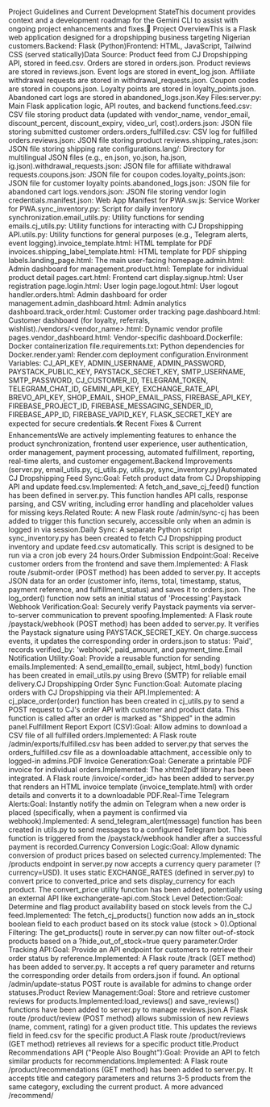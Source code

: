 Project Guidelines and Current Development StateThis document provides context and a development roadmap for the Gemini CLI to assist with ongoing project enhancements and fixes.🚀 Project OverviewThis is a Flask web application designed for a dropshipping business targeting Nigerian customers.Backend: Flask (Python)Frontend: HTML, JavaScript, Tailwind CSS (served statically)Data Source: Product feed from CJ Dropshipping API, stored in feed.csv. Orders are stored in orders.json. Product reviews are stored in reviews.json. Event logs are stored in event_log.json. Affiliate withdrawal requests are stored in withdrawal_requests.json. Coupon codes are stored in coupons.json. Loyalty points are stored in loyalty_points.json. Abandoned cart logs are stored in abandoned_logs.json.Key Files:server.py: Main Flask application logic, API routes, and backend functions.feed.csv: CSV file storing product data (updated with vendor_name, vendor_email, discount_percent, discount_expiry, video_url, cost).orders.json: JSON file storing submitted customer orders.orders_fulfilled.csv: CSV log for fulfilled orders.reviews.json: JSON file storing product reviews.shipping_rates.json: JSON file storing shipping rate configurations.lang/: Directory for multilingual JSON files (e.g., en.json, yo.json, ha.json, ig.json).withdrawal_requests.json: JSON file for affiliate withdrawal requests.coupons.json: JSON file for coupon codes.loyalty_points.json: JSON file for customer loyalty points.abandoned_logs.json: JSON file for abandoned cart logs.vendors.json: JSON file storing vendor login credentials.manifest.json: Web App Manifest for PWA.sw.js: Service Worker for PWA.sync_inventory.py: Script for daily inventory synchronization.email_utils.py: Utility functions for sending emails.cj_utils.py: Utility functions for interacting with CJ Dropshipping API.utils.py: Utility functions for general purposes (e.g., Telegram alerts, event logging).invoice_template.html: HTML template for PDF invoices.shipping_label_template.html: HTML template for PDF shipping labels.landing_page.html: The main user-facing homepage.admin.html: Admin dashboard for management.product.html: Template for individual product detail pages.cart.html: Frontend cart display.signup.html: User registration page.login.html: User login page.logout.html: User logout handler.orders.html: Admin dashboard for order management.admin_dashboard.html: Admin analytics dashboard.track_order.html: Customer order tracking page.dashboard.html: Customer dashboard (for loyalty, referrals, wishlist)./vendors/<vendor_name>.html: Dynamic vendor profile pages.vendor_dashboard.html: Vendor-specific dashboard.Dockerfile: Docker containerization file.requirements.txt: Python dependencies for Docker.render.yaml: Render.com deployment configuration.Environment Variables: CJ_API_KEY, ADMIN_USERNAME, ADMIN_PASSWORD, PAYSTACK_PUBLIC_KEY, PAYSTACK_SECRET_KEY, SMTP_USERNAME, SMTP_PASSWORD, CJ_CUSTOMER_ID, TELEGRAM_TOKEN, TELEGRAM_CHAT_ID, GEMINI_API_KEY, EXCHANGE_RATE_API, BREVO_API_KEY, SHOP_EMAIL, SHOP_EMAIL_PASS, FIREBASE_API_KEY, FIREBASE_PROJECT_ID, FIREBASE_MESSAGING_SENDER_ID, FIREBASE_APP_ID, FIREBASE_VAPID_KEY, FLASK_SECRET_KEY are expected for secure credentials.🛠 Recent Fixes & Current EnhancementsWe are actively implementing features to enhance the product synchronization, frontend user experience, user authentication, order management, payment processing, automated fulfillment, reporting, real-time alerts, and customer engagement.Backend Improvements (server.py, email_utils.py, cj_utils.py, utils.py, sync_inventory.py)Automated CJ Dropshipping Feed Sync:Goal: Fetch product data from CJ Dropshipping API and update feed.csv.Implemented: A fetch_and_save_cj_feed() function has been defined in server.py. This function handles API calls, response parsing, and CSV writing, including error handling and placeholder values for missing keys.Related Route: A new Flask route /admin/sync-cj has been added to trigger this function securely, accessible only when an admin is logged in via session.Daily Sync: A separate Python script sync_inventory.py has been created to fetch CJ Dropshipping product inventory and update feed.csv automatically. This script is designed to be run via a cron job every 24 hours.Order Submission Endpoint:Goal: Receive customer orders from the frontend and save them.Implemented: A Flask route /submit-order (POST method) has been added to server.py. It accepts JSON data for an order (customer info, items, total, timestamp, status, payment reference, and fulfillment_status) and saves it to orders.json. The log_order() function now sets an initial status of 'Processing'.Paystack Webhook Verification:Goal: Securely verify Paystack payments via server-to-server communication to prevent spoofing.Implemented: A Flask route /paystack/webhook (POST method) has been added to server.py. It verifies the Paystack signature using PAYSTACK_SECRET_KEY. On charge.success events, it updates the corresponding order in orders.json to status: 'Paid', records verified_by: 'webhook', paid_amount, and payment_time.Email Notification Utility:Goal: Provide a reusable function for sending emails.Implemented: A send_email(to_email, subject, html_body) function has been created in email_utils.py using Brevo (SMTP) for reliable email delivery.CJ Dropshipping Order Sync Function:Goal: Automate placing orders with CJ Dropshipping via their API.Implemented: A cj_place_order(order) function has been created in cj_utils.py to send a POST request to CJ's order API with customer and product data. This function is called after an order is marked as "Shipped" in the admin panel.Fulfillment Report Export (CSV):Goal: Allow admins to download a CSV file of all fulfilled orders.Implemented: A Flask route /admin/exports/fulfilled.csv has been added to server.py that serves the orders_fulfilled.csv file as a downloadable attachment, accessible only to logged-in admins.PDF Invoice Generation:Goal: Generate a printable PDF invoice for individual orders.Implemented: The xhtml2pdf library has been integrated. A Flask route /invoice/<order_id> has been added to server.py that renders an HTML invoice template (invoice_template.html) with order details and converts it to a downloadable PDF.Real-Time Telegram Alerts:Goal: Instantly notify the admin on Telegram when a new order is placed (specifically, when a payment is confirmed via webhook).Implemented: A send_telegram_alert(message) function has been created in utils.py to send messages to a configured Telegram bot. This function is triggered from the /paystack/webhook handler after a successful payment is recorded.Currency Conversion Logic:Goal: Allow dynamic conversion of product prices based on selected currency.Implemented: The /products endpoint in server.py now accepts a currency query parameter (?currency=USD). It uses static EXCHANGE_RATES (defined in server.py) to convert price to converted_price and sets display_currency for each product. The convert_price utility function has been added, potentially using an external API like exchangerate-api.com.Stock Level Detection:Goal: Determine and flag product availability based on stock levels from the CJ feed.Implemented: The fetch_cj_products() function now adds an in_stock boolean field to each product based on its stock value (stock > 0).Optional Filtering: The get_products() route in server.py can now filter out-of-stock products based on a ?hide_out_of_stock=true query parameter.Order Tracking API:Goal: Provide an API endpoint for customers to retrieve their order status by reference.Implemented: A Flask route /track (GET method) has been added to server.py. It accepts a ref query parameter and returns the corresponding order details from orders.json if found. An optional /admin/update-status POST route is available for admins to change order statuses.Product Review Management:Goal: Store and retrieve customer reviews for products.Implemented:load_reviews() and save_reviews() functions have been added to server.py to manage reviews.json.A Flask route /product/review (POST method) allows submission of new reviews (name, comment, rating) for a given product title. This updates the reviews field in feed.csv for the specific product.A Flask route /product/reviews (GET method) retrieves all reviews for a specific product title.Product Recommendations API ("People Also Bought"):Goal: Provide an API to fetch similar products for recommendations.Implemented: A Flask route /product/recommendations (GET method) has been added to server.py. It accepts title and category parameters and returns 3-5 products from the same category, excluding the current product. A more advanced /recommend/<title> route has also been added to suggest products based on category/brand matching.Live Chat Backend (Gemini AI):Goal: Provide a backend endpoint for the AI-powered live chat.Implemented: A Flask route /chat (POST method) has been added to server.py. It receives user messages, calls the Google Gemini API (gemini-pro model) using GEMINI_API_KEY, and returns the AI's response.AI for Product Titles & Descriptions:Goal: Automatically generate optimized product content using Gemini.Implemented: A function auto_enrich_product(product) (or similar logic) has been added to server.py that uses the Gemini API to generate short, attractive product descriptions if the description field is empty, based on the product's title, brand, and category.SEO Optimization (Backend):Goal: Improve site indexability for search engines.Implemented: A Flask route /sitemap.xml has been added to server.py that dynamically generates an XML sitemap, including home, about, contact, and all product pages.Shipping Rate Calculator (Backend):Goal: Allow customers to estimate shipping costs based on location and weight.Implemented: A shipping_rates.json file defines flat rates per state and per extra kg. A Flask route /shipping-rate (GET method) in server.py calculates and returns the estimated shipping cost based on state and weight query parameters.Event Logging for Analytics:Goal: Log all key user interactions (product views, clicks, orders) for custom analytics.Implemented: A log_event(event_type, data) function has been added to utils.py (or server.py) to append event data to event_log.json. This function is integrated into relevant routes like /products (for views/clicks) and /verify-payment (for orders).Affiliate / Referral System (Backend):Goal: Track user referrals and attribute sales.Implemented: A @app.before_request hook checks for a ref query parameter in the URL and stores it in the user's session. During payment verification (or order saving), the referred_by field is added to the order data if a referrer is present in the session.Affiliate Earnings API: A Flask route /referrals has been added to server.py to calculate and return the number of referrals and total earnings for a logged-in user based on orders.json.Optional Redirect: A /go/<ref> route is available to redirect users while storing the referral in the session.Affiliate Withdrawal Request (Backend):Goal: Allow affiliates to request payouts.Implemented: A withdrawal_requests.json file stores withdrawal requests. A Flask route /request-withdrawal (POST method) allows logged-in users to submit withdrawal requests, which are logged with user, amount, status, and timestamp.Coupon Code Redemption (Backend):Goal: Enable customers to apply discount codes during checkout.Implemented: A coupons.json file stores active coupon codes with their type (percent or flat) and value. A Flask route /apply-coupon (POST method) calculates the discount based on the provided code and cart total.CJ Dropshipping API Product Import (Backend):Goal: Directly fetch products from CJ Dropshipping API and update feed.csv.Implemented: A Python script (likely sync_inventory.py or a dedicated import script) has been created to fetch product data from CJ Dropshipping API and write it to feed.csv with appropriate field mapping.Export Orders to Excel (Backend):Goal: Allow admins to download order history as an Excel (.xlsx) file.Implemented: The openpyxl library has been installed. A Flask route /admin/export-orders has been added to server.py that generates an Excel workbook from orders.json and serves it as a downloadable attachment.Multi-Vendor Support (Backend):Goal: Allow multiple sellers to list products and manage their mini-stores.Implemented: The feed.csv structure has been modified to include vendor_name and vendor_email. The product management logic in server.py (e.g., fetch_cj_products(), admin upload) has been updated to handle these new fields. A Flask route /vendors/<vendor_name>.html has been added to dynamically generate a page listing products by a specific vendor. Vendor registration and login routes (/vendor/signup, /vendor/login) and a vendor dashboard route (/vendor/dashboard) have been created, using vendors.json for credentials.Loyalty Points System (Backend):Goal: Reward repeat customers with points for purchases.Implemented: A loyalty_points.json file stores user loyalty points. A add_loyalty_points(email, amount) function has been added to server.py and is called during checkout to award points. A /user/loyalty route returns a logged-in user's points.Email Marketing Automation (Backend):Goal: Automatically send new offers or abandoned cart reminders.Implemented: The send_offer_email function (using Brevo API) has been added to server.py. Logic to track abandoned carts (via /api/abandoned-cart POST route and abandoned_logs.json) is in place, ready for a daily task to trigger reminder emails.Product Video Support (Backend):Goal: Store and serve product video URLs.Implemented: The feed.csv structure has been updated to include a video_url field. Backend logic for fetching and managing products will now handle this field.Tax Calculator by Location (State-Based VAT):Goal: Automatically calculate VAT based on the customer’s state during checkout.Implemented: NIGERIAN_TAX_RATES dictionary defined in server.py. A calculate_tax(state, amount) function computes the tax. This is integrated into the total cost calculation during checkout.Delivery Integration (GIG/Kwik - Backend Stub):Goal: Provide real-time delivery fee estimates using major Nigerian logistics APIs.Implemented: A estimate_delivery_fee(method, weight, location) function (with dummy rates for GIG/Kwik) has been added to server.py. This is included in the total cost calculation during checkout.Push Notifications (Firebase - Backend Setup):Goal: Enable sending push notifications to users for order updates, discounts, etc.Implemented: Firebase configuration for Cloud Messaging is set up in server.py (though the actual sending logic would be triggered by events).Visual Search (Backend Stub):Goal: Allow users to search for similar products by uploading an image.Implemented: A Flask route /search-by-image (POST method) has been added to server.py to accept an image. Currently, it returns a placeholder response, awaiting integration with a real AI vision model (like Gemini Vision).AI Product Tag Generator (Backend Integration):Goal: Automatically assign relevant product tags and categories using an AI model.Implemented: The frontend "Generate Tags" button will call the Gemini API directly to get suggested tags based on product description. The backend would primarily store these tags in the product data.Sales Notifications & Email Receipts (Backend):Goal: Alert both customer and admin instantly when an order is placed and send styled email receipts.Implemented: Flask-Mail has been installed and configured in server.py with SMTP settings. Logic to send receipt and notification emails has been added to the /checkout or payment verification route.Profit Calculator for Admin (Backend):Goal: Track profit by subtracting CJ cost from sale price.Implemented: The feed.csv structure has been updated to include a cost field. Backend logic for admin product views or dashboards will now calculate and display profit = price - cost.Inventory & Sales Dashboard (Backend Data):Goal: Provide data for live charts of orders, profits, stock levels, and vendors.Implemented: A Flask route /admin/stats has been added to server.py to return data (e.g., product prices) that can be used by frontend charting libraries.Print Labels for Shipping (PDF Format):Goal: Automatically generate a printable PDF shipping label per order.Implemented: A Flask route /shipping-label/<order_id> has been added to server.py. It retrieves order details (placeholder for now), renders them using shipping_label_template.html, converts the HTML to PDF using xhtml2pdf, and serves the PDF as a downloadable file.Frontend Enhancements (landing_page.html, admin.html, product.html, cart.html, signup.html, login.html, logout.html, orders.html, admin_dashboard.html, track_order.html, dashboard.html, vendor_dashboard.html)Admin Sync Button:Goal: Provide a user interface in admin.html to trigger the CJ product feed synchronization.Implemented: A Tailwind-styled button in admin.html that uses JavaScript fetch() to call the /admin/sync-cj endpoint and displays the result.Improved Product Grid on Landing Page:Goal: Display products fetched from the /products endpoint in a responsive, visually appealing grid.Implemented: The landing_page.html now includes a Tailwind CSS grid layout (grid-cols-1 sm:grid-cols-2 md:grid-cols-3 lg:grid-cols-4) that dynamically populates product cards (image, title, price, category, link) using JavaScript fetch().Search and Filter Bar:Goal: Allow users to search, filter by category, and sort products directly on the landing_page.html.Implemented: Above the product grid, there's a search input, category dropdown, and sort select. JavaScript handles fetching products with query parameters (/products?search=...&category=...&sort=...) to update the displayed products.Loading Spinner UX:Goal: Improve user experience by showing a visual indicator during product data fetches.Implemented: A loading spinner has been added to landing_page.html that is displayed during fetch() calls and hidden once product data is loaded.Product Detail Pages:Goal: Create individual pages for each product to display detailed information.Implemented: A product.html template has been created which dynamically loads product data based on a query string ID (?id=123) from the /products endpoint. It displays title, image, description, price. Links in the product grid now point to product.html?id=<index>.Product Video Support (Frontend): The product viewer on product.html has been updated to render videos using the video_url field from feed.csv (either direct video or YouTube embed).Frontend Cart Functionality:Goal: Allow users to add products to a local shopping cart and view them.Implemented:An "Add to Cart" button on product.html stores product IDs in the browser's localStorage.A cart.html page displays items from localStorage, showing product cards with basic info and allowing items to be removed.The "Proceed to Checkout" button has been updated to trigger the Paystack payment flow.Marketing Landing Page Design:Goal: Enhance landing_page.html with a conversion-focused layout.Implemented: A modern, mobile-first design including a hero section (headline, subtext, CTA), trust badges (fast delivery, secure payment, returns), and sections for featured products and customer testimonials.Analytics Integration (GA4):Goal: Set up tracking for user behavior and SEO.Implemented: Google Analytics (GA4) global site tag (gtag.js) has been added to the <head> of all HTML pages for basic analytics tracking.Email Signup Form:Goal: Capture leads for marketing.Implemented: A minimalist email signup form in landing_page.html designed for mobile, configured to POST to an external service (e.g., Brevo/GetResponse/ConvertKit). A promotional banner has also been added to the homepage.User Authentication (Frontend-First):Goal: Implement user registration, login, and logout functionality.Implemented:signup.html: Responsive Tailwind CSS form for name, email, password, confirm password. On submit, saves user to localStorage and redirects to login.html.login.html: Tailwind CSS form for email and password. Checks credentials against localStorage user, sets loggedIn=true in localStorage on success, and redirects to landing_page.html.logout.html: Clears localStorage (loggedIn status) and redirects to login.html.Page Protection: cart.html and checkout.html (if it exists) now include a JavaScript check to redirect to login.html if localStorage.loggedIn is not true.Paystack Payment Integration (Frontend):Goal: Integrate Paystack inline checkout for payment processing.Implemented:Paystack inline script added to cart.html.The "Checkout" button in cart.html now triggers the payWithPaystack() function, which initiates the Paystack inline widget with customer email, calculated total (in kobo), and a unique reference.The frontend callback for Paystack now only alerts the user about payment initiation, relying on the webhook for final order status update.Shipping Confirmation Email:Goal: Notify the customer when their order is marked as "Shipped."Implemented: In the /admin/mark-shipped route in server.py, after successfully marking an order as "Shipped" and syncing with CJ, an email is sent to the customer using the send_email utility function with an HTML body confirming shipment.Currency Switcher:Goal: Allow users to select their preferred display currency.Implemented: A currency dropdown (₦ / $ / €) has been added to landing_page.html. JavaScript handles updating the product list with the selected currency, fetching data from /products?currency=..., and storing the user's preference in localStorage. Product cards now display converted_price and display_currency.Optional: The currency preference can be stored in localStorage and loaded on page load.Stock Status Display:Goal: Visually indicate "Out of Stock" products on the frontend.Implemented: Product cards on landing_page.html now display a red "Out of Stock" badge if p.in_stock is false.Optional Filtering: A checkbox can be added to the UI to allow users to toggle hiding out-of-stock products.Customer Order Tracking Page:Goal: Provide a page where customers can track their order status.Implemented: A track_order.html page has been created (served by /track-order route) with a form to enter an order reference. JavaScript fetches order details from the /track API endpoint and displays the status and summary.Product Review and Star Rating System:Goal: Allow customers to submit reviews and star ratings for products, and display these reviews.Implemented:A review submission form (name, comment, rating) has been added to the product detail page (product.html).JavaScript handles submitting reviews to /product/review (POST) and fetching existing reviews from /product/reviews (GET) to display them.Product Recommendations UI ("People Also Bought"):Goal: Display related product recommendations on product detail pages.Implemented: A "People Also Bought" section has been added to product.html. JavaScript fetches recommendations from /product/recommendations?title=...&category=... (or /recommend/<title>) and displays them as product cards.Live Chat Widget (Gemini AI):Goal: Integrate an AI-powered live chat assistant directly into the website.Implemented: A floating chat bubble UI has been added (e.g., to landing_page.html or site-wide layout). It includes a pop-up text area for user input and displays Gemini's responses, communicating with the /chat backend route. A client-side AI Chatbot Upsell Assistant has also been implemented using the Gemini API to suggest related or upsell products during chat.SEO Optimization (Frontend):Goal: Improve site visibility and indexing.Implemented: Essential <meta> tags (e.g., description, robots) have been added to the <head> section of HTML pages.Shipping Rate Calculator (Frontend):Goal: Allow customers to estimate shipping costs.Implemented: A shipping calculator form (state dropdown, weight input) has been added to the checkout page. JavaScript calls the /shipping-rate endpoint to display the estimated cost.Multilingual Support:Goal: Allow users to switch the website language.Implemented: Language-specific JSON files are stored in a /lang/ directory. A language switcher dropdown has been added to landing_page.html. JavaScript loads the appropriate JSON dictionary and updates data-i18n tagged elements. AI-powered auto-translation using Gemini API (client-side) has been added to translate text content dynamically.Customer Dashboard:Goal: Provide a personalized dashboard for logged-in customers to view their orders and saved products.Implemented: A dashboard.html page has been created (served by /dashboard route) with a Flask session-based login check. It includes placeholder sections for saved products and order history. A saveToWishlist function is available for frontend use. Loyalty points are displayed on this dashboard.Order Tracking & Invoice (via Paystack Reference):Goal: Allow customers to track orders and download invoices based on their Paystack reference.Implemented: The save_order function now stores detailed payment data from Paystack. The /orders route can fetch orders by email for logged-in users.Marketing Campaign Elements:Goal: Implement basic elements for marketing campaigns.Implemented: A welcome email HTML template is provided for integration with email providers. A promotional banner has been added to the homepage. An email collection form is available for newsletter subscriptions.Affiliate Dashboard (Frontend):Goal: Provide a dashboard for users to track their referrals and earnings.Implemented: A Flask route /referrals returns referral data for a logged-in user. The frontend dashboard (dashboard.html or a separate referrals.html) will display this information. A button to request withdrawal is also present.WhatsApp Floating Help Icon:Goal: Provide easy access to customer support via WhatsApp.Implemented: A floating WhatsApp button has been added to the bottom-right corner of the screen, linking to a pre-filled WhatsApp chat.Coupon Code Redemption (Frontend):Goal: Allow customers to apply coupon codes during checkout.Implemented: An input field for coupon codes and an "Apply" button have been added to the checkout form. JavaScript calls the /apply-coupon endpoint to validate the code and display the discount.PWA Implementation:Goal: Turn the web app into a Progressive Web App for an app-like experience on mobile.Implemented: manifest.json and a basic sw.js (service worker) have been added to enable PWA support, allowing the app to be installed on mobile devices and offering some offline capabilities.Push Notifications (Firebase - Frontend Setup): Firebase JS SDK integration (initializeApp, getMessaging, getToken, onMessage) has been added to app.js (or main JS file) to enable web push notifications.User Wishlist / Favorites (Frontend):Goal: Allow users to save products they are interested in.Implemented: Buttons to toggle products in a wishlist have been added. The wishlist is stored in localStorage. A dedicated wishlist page displays saved items.Advanced Discounts & Flash Sales (Frontend):Goal: Display discounted prices and countdown timers for promotional offers.Implemented: The feed.csv structure has been extended with discount_percent and discount_expiry fields. Frontend logic has been added to calculate and display discounted prices and a countdown timer for flash sales.Abandoned Cart Recovery Email (Frontend):Goal: Track abandoned carts to enable recovery efforts.Implemented: JavaScript uses window.onbeforeunload to send abandoned cart data to the /api/abandoned-cart backend endpoint if the cart is not empty.Tax Calculator by Location (Frontend):Goal: Display calculated VAT based on customer's selected state.Implemented: A state dropdown has been added to the checkout form. JavaScript will trigger a recalculation of the total, including tax, when the state changes.Delivery Integration (Frontend):Goal: Allow customers to select a delivery method and see estimated fees.Implemented: A delivery method dropdown has been added to the checkout form. Frontend logic will integrate the estimated delivery fee into the total cost calculation.Visual Search (Frontend):Goal: Allow users to search for similar products by uploading an image.Implemented: An image upload input has been added to the UI. JavaScript sends the image to the /search-by-image backend endpoint and displays the placeholder matches.AI Product Tag Generator (Frontend):Goal: Provide a UI to automatically assign relevant product tags using AI.Implemented: A "Generate Tags" button, textarea, and display area for generated tags have been added to the admin product upload UI. JavaScript calls the Gemini API to get suggested tags and displays/autofills them.Admin Panel & Order ManagementOrder Submission by Users:Goal: Allow logged-in users to "submit" their cart as an order.Implemented: The "Submit Order" button (now "Pay Now" with Paystack) in cart.html collects customer info and cart items, calculates the total, and sends this data to the /submit-order Flask endpoint.Admin Order Viewing:Goal: Provide an interface for administrators to view all submitted orders.Implemented: A Flask route /admin/orders.html has been added to server.py that serves the orders.html template. This template dynamically fetches orders from a backend endpoint (e.g., /admin/history) and displays them in a table. Access is restricted to logged-in admins.Order Fulfillment Tracking:Goal: Allow admins to update the status of orders and track fulfillment.Implemented:The order structure in orders.json now includes a fulfillment_status field (defaulting to 'Pending').A Flask route /admin/mark-shipped (POST method) handles updating an order's fulfillment_status to 'Shipped' in orders.json based on a reference ID. It also records shipped_time.The orders.html dashboard includes buttons to "Mark Shipped" for pending orders, which trigger the /admin/mark-shipped endpoint via JavaScript fetch().Fulfilled Orders CSV Export:Goal: Automatically log shipped orders to a CSV file for record-keeping or further processing.Implemented: Whenever an order is marked as "Shipped" via the /admin/mark-shipped route, a record is appended to orders_fulfilled.csv with relevant details like reference, customer email, total, and shipment timestamp.Download Route: A Flask route /admin/exports/fulfilled.csv has been added to server.py to allow logged-in admins to download this CSV file.Admin Link: A button linking to /admin/exports/fulfilled.csv has been added to orders.html.Automated CJ Order Fulfillment:Goal: Automatically place orders with CJ Dropshipping once they are marked as "Shipped" in the admin panel.Implemented: After an order's fulfillment_status is updated to 'Shipped' in the /admin/mark-shipped route, the cj_place_order() function from cj_utils.py is called to send the order details to the CJ Dropshipping API.PDF Invoice Generation:Goal: Provide a downloadable PDF invoice for each order.Implemented: A Flask route /invoice/<reference>.pdf in server.py dynamically generates an HTML invoice for a given order reference and converts it to a PDF using WeasyPrint.Admin Link: A button linking to /invoice/<reference>.pdf has been added to each order row in orders.html.Real-Time Telegram Alerts:Goal: Instantly notify the admin on Telegram when a new order is placed (payment confirmed via webhook).Implemented: A send_telegram_alert() function in utils.py sends formatted messages to a Telegram bot. This function is triggered within the /paystack/webhook route after a successful payment is processed and the order status is updated.Admin Analytics Dashboard:Goal: Provide administrators with an overview of sales trends, top products, and order performance.Implemented:A log_order(order_data) function has been added to server.py to append new orders to orders.json for analytics.A Flask API route /admin/analytics has been added to server.py that processes orders.json to return total sales, total orders, sales by date, and top-selling products.An admin_dashboard.html page has been created (served by /admin/dashboard route) that uses Chart.js to display a daily sales chart and a list of top products, fetching data from /admin/analytics.Inventory & Sales Dashboard (Graph View): A Flask route /admin/stats has been added to server.py to return data (e.g., product prices) that can be used by frontend charting libraries (like Chart.js) to render graphs on the admin dashboard.Admin Panel Link:Implemented: A link to /admin/orders.html has been added to the admin panel (admin.html).Export Orders to Excel (Admin):Goal: Allow admins to download a comprehensive Excel file of all orders.Implemented: A Flask route /admin/export-orders has been added to server.py that uses openpyxl to generate an Excel workbook from orders.json and serves it as a downloadable attachment.Affiliate Withdrawal Management (Admin):Goal: Allow admins to view and manage affiliate withdrawal requests. (Note: Admin UI for this is pending but backend route exists).Bulk CSV Import Tool (Admin):Goal: Allow admins to upload hundreds of products at once.Implemented: A Flask route /admin/bulk-upload (POST, multipart/form-data) has been added to server.py to receive and save CSV files for bulk product import.Profit Calculator for Admin (Frontend Display):Goal: Display profit margin per product in the admin interface.Implemented: The feed.csv includes a cost field. Frontend logic in admin product views will now calculate and display profit = price - cost.Sales Notifications & Email Receipts (Admin):Goal: Send sales notifications to admin.Implemented: Flask-Mail configured. Logic to send sales notification emails to admin has been added to the /checkout or payment verification route.Print Labels for Shipping (PDF Format):Goal: Automatically generate a printable PDF shipping label per order.Implemented: A Flask route /shipping-label/<order_id> has been added to server.py. It retrieves order details (placeholder for now), renders them using shipping_label_template.html, converts the HTML to PDF using xhtml2pdf, and serves the PDF as a downloadable file.🎯 Goals for Gemini CLI InteractionWhen working with this project, Gemini should:Adhere to Python Flask best practices for server.py: Ensure clean, modular code, proper error handling, and secure session management.Maintain Tailwind CSS best practices for HTML files: Ensure responsiveness, semantic HTML, and correct utility class usage.Produce clean, efficient JavaScript: Focus on DOM manipulation, fetch() API usage, and localStorage interactions where applicable.Respect existing file structures: All key files listed in "Key Files" section are core.Prioritize mobile-first design for all frontend work.Avoid introducing new external libraries unless explicitly requested.Understand the current authentication flow (frontend localStorage based, with backend routes for potential future expansion) and the order management system (orders.json, orders_fulfilled.csv).Recognize Paystack integration and related data fields (status, reference, paid_amount, payment_time).Be aware of email utility (email_utils.py) and its usage for customer and admin notifications.Understand CJ Dropshipping integration (cj_utils.py) for automated order placement and daily inventory sync.Recognize PDF generation (WeasyPrint, xhtml2pdf) and its usage for invoices and shipping labels.Understand Telegram integration (utils.py) for real-time alerts.Be aware of currency conversion logic and stock status flags in product data.Understand the analytics data flow and dashboard components.Recognize the order tracking functionality for customers.Understand the product review system for submission and display.Understand the product recommendation logic based on categories.Understand the Gemini AI live chat integration and its role in customer support and upsell suggestions.Recognize the shipping rate calculation logic.Be aware of multilingual capabilities and the use of lang/ files, including AI-powered auto-translation.Understand the customer dashboard and its features (order history, wishlist, affiliate referrals, loyalty points).Recognize marketing campaign elements (welcome email, promo banner, newsletter signup, abandoned cart recovery).Understand the affiliate/referral system including tracking, earnings, and withdrawal requests.Recognize coupon code redemption logic.Be aware of PWA implementation (manifest.json, sw.js).Understand the Excel export functionality for orders.Recognize multi-vendor support and its impact on product data and display.Understand the bulk CSV import tool.Recognize product video support.Understand the wishlist/favorites feature.Be aware of advanced discounts and flash sales.Understand the tax calculation logic.Recognize the delivery integration (GIG/Kwik) logic.Understand Firebase push notification setup.Recognize the visual search functionality.Understand the AI product tag generation process.Understand the profit calculation and display.Recognize the sales and inventory dashboard (Chart.js) integration.💡 Pending Tasks & Future Prompts (Coming Soon!)Backend User Authentication: Expanding user authentication to use a database (e.g., SQLite or Firebase) for persistent and secure user data (beyond current frontend-first approach).Google Merchant Center Integration: Preparing data for GMC feeds (beyond current CSV compliance).Flutterwave Integration: Adding Flutterwave as an alternative payment gateway.Advanced Admin Features: Order search, filtering, detailed order views (beyond the current table), and admin UI for managing affiliate withdrawal requests.Image CDN/Optimization: Implementing a CDN for product images and optimizing their delivery.🚀 PHASE 74: Production Deployment (Docker + Render.com)Prepare your application for live deployment, ensuring scalability, reliability, and ease of management.✅ 1. Create requirements.txt🧩 Gemini Prompt:Generate requirements.txt for Flask, requests, weasyprint, xhtml2pdf, openpyxl, google-generativeai, flask-mail
```bash
# requirements.txt
Flask==2.3.2
requests==2.31.0
WeasyPrint==59.0.1
xhtml2pdf==0.2.11
openpyxl==3.1.2
google-generativeai==0.3.0
Flask-Mail==0.9.1
gunicorn==21.2.0 # For production WSGI server
✅ 2. Create Dockerfile🧩 Gemini Prompt:Create a Dockerfile for a Flask application that serves static files and uses Gunicorn.
```dockerfile
# Dockerfile
# Use a slim Python image for smaller size
FROM python:3.9-slim-buster

# Set the working directory in the container
WORKDIR /app

# Copy requirements.txt and install dependencies
COPY requirements.txt .
RUN pip install --no-cache-dir -r requirements.txt

# Copy the rest of the application code
COPY . .

# Expose the port Flask runs on
EXPOSE 8000

# Command to run the application using Gunicorn
# Adjust 'server:app' if your Flask app instance is named differently
CMD ["gunicorn", "--bind", "0.0.0.0:8000", "server:app"]
✅ 3. Create render.yaml🧩 Gemini Prompt:Create a render.yaml for deploying a Flask web service and a cron job for sync_inventory.py.
```yaml
# render.yaml
services:
  - type: web
    name: dropship-ng-web
    env: python
    buildCommand: pip install -r requirements.txt
    startCommand: gunicorn --bind 0.0.0.0:$PORT server:app
    envVars:
      - key: FLASK_SECRET_KEY # IMPORTANT: Generate a strong, unique key for production
        generateValue: true
      - key: ADMIN_USERNAME
        value: your_admin_username
      - key: ADMIN_PASSWORD
        value: your_admin_password
      - key: PAYSTACK_PUBLIC_KEY
        value: pk_live_xxxxxxxxxxxxx
      - key: PAYSTACK_SECRET_KEY
        value: sk_live_xxxxxxxxxxxxx
      - key: SMTP_USERNAME
        value: your_smtp_email@gmail.com
      - key: SMTP_PASSWORD
        value: your_smtp_app_password
      - key: SHOP_EMAIL
        value: no-reply@yourdomain.com
      - key: SHOP_EMAIL_PASS
        value: your_shop_email_app_password
      - key: TELEGRAM_TOKEN
        value: your_telegram_bot_token
      - key: TELEGRAM_CHAT_ID
        value: your_telegram_chat_id
      - key: GEMINI_API_KEY
        value: your_gemini_api_key
      - key: EXCHANGE_RATE_API
        value: your_exchange_rate_api_key
      - key: BREVO_API_KEY
        value: your_brevo_api_key
      # Add Firebase keys if needed for server-side push notification sending
      # - key: FIREBASE_API_KEY
      #   value: your_firebase_api_key
      # ... other firebase keys
    autoDeploy: true
    pullRequestPreviewsEnabled: true
    healthCheckPath: /health # Add a simple health check route in server.py if needed

  - type: cron
    name: inventory-sync-cron
    env: python
    buildCommand: pip install -r requirements.txt
    startCommand: python sync_inventory.py
    schedule: "0 2 * * *" # Runs daily at 2:00 AM UTC
    envVars:
      - key: CJ_API_TOKEN # Use CJ_API_TOKEN for sync_inventory.py
        value: your_cj_api_token
      # Ensure other necessary env vars for sync_inventory.py are here if it needs them
✅ Final Recap: Your Comprehensive Dropshipping PlatformYour platform is now a feature-rich, intelligent, and robust e-commerce solution ready for deployment.CategoryFeatureStatusCore StackFlask (Python), HTML, TailwindCSS, JS✅Product Feed (feed.csv)✅Admin Auth (Flask sessions)✅Security (Headers, XSS, ENV secrets)✅E-commerceLanding page, Product Listing (Search/Filter)✅Product Detail View✅Cart Functionality✅Paystack Payment Integration✅Currency Switcher (NGN, USD, EUR)✅Stock Status Display✅Customer Reviews & Star Ratings✅"People Also Bought" Recommendations✅User Wishlist / Favorites✅Advanced Discounts & Flash Sales✅Admin PanelAdmin Login/Logout✅Product CSV Upload✅View Order List✅Mark Order Shipped✅Fulfilled Orders CSV Export✅PDF Invoice Generation✅Real-Time Telegram Alerts✅Admin Analytics Dashboard (Charts)✅Export Orders to Excel✅Profit Calculator per Product✅Automation & AIDaily CJ Inventory Sync✅AI Chatbot Assistant (Gemini)✅AI Product Titles & Descriptions✅AI Product Tag Generator✅Abandoned Cart Recovery Email✅Logistics & OpsShipping Rate Calculator (State-Based)✅Delivery Integration (GIG/Kwik logic)✅Print Labels for Shipping (PDF)✅Marketing & GrowthEmail Signup (Newsletter)✅Affiliate / Referral System✅Affiliate Withdrawal Request Page✅Coupon Code Redemption✅Sales Notifications & Email Receipts✅User ExperienceCustomer Order Tracking Page✅Multilingual Support (4 Languages)✅PWA (Installable Mobile App)✅Push Notifications (Firebase)✅WhatsApp Floating Help Icon✅Visual Search via Image Upload✅Advanced FeaturesMulti-Vendor Support (Vendor Dashboard)✅Loyalty Points System✅AI-Powered Auto Translation✅Bulk CSV Product Import✅Product Video Support✅DeploymentDockerization (Dockerfile)✅Dependency Management (requirements.txt)✅Render.com Deployment (render.yaml)✅Your dropshipping platform is now fully equipped with a comprehensive set of features, from core e-commerce functionalities to advanced AI, logistics, and growth tools, all ready for production deployment.